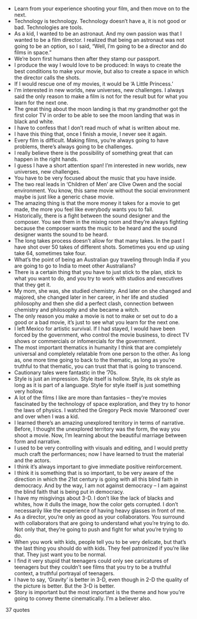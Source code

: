  - Learn from your experience shooting your film, and then move on to the next.
 - Technology is technology. Technology doesn’t have a, it is not good or bad. Technologies are tools.
 - As a kid, I wanted to be an astronaut. And my own passion was that I wanted to be a film director. I realized that being an astronaut was not going to be an option, so I said, “Well, I’m going to be a director and do films in space.”
 - We’re born first humans then after they stamp our passport.
 - I produce the way I would love to be produced: In ways to create the best conditions to make your movie, but also to create a space in which the director calls the shots.
 - If I would rescue one of my movies, it would be ‘A Little Princess.’
 - I’m interested in new worlds, new universes, new challenges. I always said the only reason to make a film is not for the result but for what you learn for the next one.
 - The great thing about the moon landing is that my grandmother got the first color TV in order to be able to see the moon landing that was in black and white.
 - I have to confess that I don’t read much of what is written about me.
 - I have this thing that, once I finish a movie, I never see it again.
 - Every film is difficult. Making films, you’re always going to have problems, there’s always going to be challenges.
 - I really believe there is the possibility of something great that can happen in the right hands.
 - I guess I have a short attention span! I’m interested in new worlds, new universes, new challenges.
 - You have to be very focused about the music that you have inside.
 - The two real leads in ‘Children of Men’ are Clive Owen and the social environment. You know, this same movie without the social environment maybe is just like a generic chase movie.
 - The amazing thing is that the more money it takes for a movie to get made, the more you feel like everybody wants you to fail.
 - Historically, there is a fight between the sound designer and the composer. You see them in the mixing room and they’re always fighting because the composer wants the music to be heard and the sound designer wants the sound to be heard.
 - The long takes process doesn’t allow for that many takes. In the past I have shot over 50 takes of different shots. Sometimes you end up using take 64, sometimes take four.
 - What’s the point of being an Australian guy traveling through India if you are going to go to India to meet other Australians?
 - There is a certain thing that you have to just stick to the plan, stick to what you want to do, and you try to work with studios and executives that they get it.
 - My mom, she was, she studied chemistry. And later on she changed and majored, she changed later in her career, in her life and studied philosophy and then she did a perfect clash, connection between chemistry and philosophy and she became a witch.
 - The only reason you make a movie is not to make or set out to do a good or a bad movie, it’s just to see what you learn for the next one.
 - I left Mexico for artistic survival. If I had stayed, I would have been forced by the government, who control the movie business, to direct TV shows or commercials or infomercials for the government.
 - The most important thematics in humanity I think that are completely universal and completely relatable from one person to the other. As long as, one more time going to back to the thematic, as long as you’re truthful to that thematic, you can trust that that is going to transcend.
 - Cautionary tales were fantastic in the ’70s.
 - Style is just an impression. Style itself is hollow. Style, its ok style as long as it is part of a language. Style for style itself is just something very hollow.
 - A lot of the films I like are more than fantasies – they’re movies fascinated by the technology of space exploration, and they try to honor the laws of physics. I watched the Gregory Peck movie ‘Marooned’ over and over when I was a kid.
 - I learned there’s an amazing unexplored territory in terms of narrative. Before, I thought the unexplored territory was the form, the way you shoot a movie. Now, I’m learning about the beautiful marriage between form and narrative.
 - I used to be very controlling with visuals and editing, and I would pretty much craft the performances; now I have learned to trust the material and the actors.
 - I think it’s always important to give immediate positive reinforcement.
 - I think it is something that is so important, to be very aware of the direction in which the 21st century is going with all this blind faith in democracy. And by the way, I am not against democracy – I am against the blind faith that is being put in democracy.
 - I have my misgivings about 3-D. I don’t like the lack of blacks and whites, how it dulls the image, how the color gets corrupted. I don’t necessarily like the experience of having heavy glasses in front of me.
 - As a director, you’re only as good as your collaborators. You surround with collaborators that are going to understand what you’re trying to do. Not only that, they’re going to push and fight for what you’re trying to do.
 - When you work with kids, people tell you to be very delicate, but that’s the last thing you should do with kids. They feel patronized if you’re like that. They just want you to be normal.
 - I find it very stupid that teenagers could only see caricatures of teenagers but they couldn’t see films that you try to be a truthful context, a truthful portrayal of teenagers.
 - I have to say, ‘Gravity’ is better in 3-D, even though in 2-D the quality of the picture is better. But the 3-D is better.
 - Story is important but the most important is the theme and how you’re going to convey theme cinematically. I’m a believer also.

37 quotes